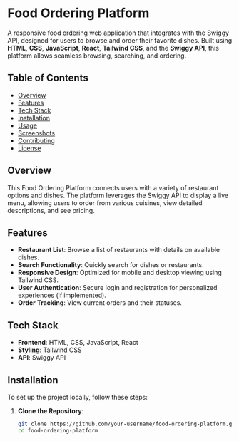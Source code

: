 # Food Ordering Platform

A responsive food ordering web application that integrates with the Swiggy API, designed for users to browse and order their favorite dishes. Built using **HTML**, **CSS**, **JavaScript**, **React**, **Tailwind CSS**, and the **Swiggy API**, this platform allows seamless browsing, searching, and ordering.

## Table of Contents

- [Overview](#overview)
- [Features](#features)
- [Tech Stack](#tech-stack)
- [Installation](#installation)
- [Usage](#usage)
- [Screenshots](#screenshots)
- [Contributing](#contributing)
- [License](#license)

## Overview

This Food Ordering Platform connects users with a variety of restaurant options and dishes. The platform leverages the Swiggy API to display a live menu, allowing users to order from various cuisines, view detailed descriptions, and see pricing.

## Features

- **Restaurant List**: Browse a list of restaurants with details on available dishes.
- **Search Functionality**: Quickly search for dishes or restaurants.
- **Responsive Design**: Optimized for mobile and desktop viewing using Tailwind CSS.
- **User Authentication**: Secure login and registration for personalized experiences (if implemented).
- **Order Tracking**: View current orders and their statuses.

## Tech Stack

- **Frontend**: HTML, CSS, JavaScript, React
- **Styling**: Tailwind CSS
- **API**: Swiggy API

## Installation

To set up the project locally, follow these steps:

1. **Clone the Repository**:
   ```bash
   git clone https://github.com/your-username/food-ordering-platform.git
   cd food-ordering-platform
